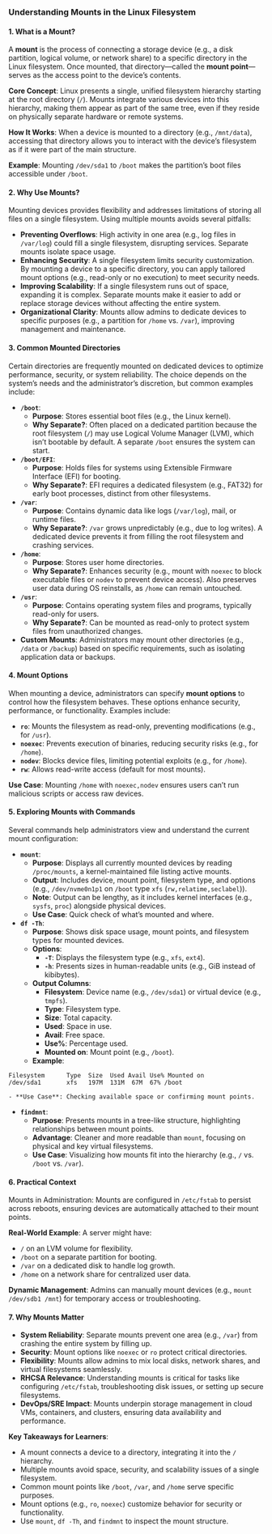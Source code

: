 ### Understanding Mounts in the Linux Filesystem

#### 1. What is a Mount?

A **mount** is the process of connecting a storage device (e.g., a disk partition, logical volume, or network share) to a specific directory in the Linux filesystem. Once mounted, that directory—called the **mount point**—serves as the access point to the device’s contents.

**Core Concept**: Linux presents a single, unified filesystem hierarchy starting at the root directory (`/`). Mounts integrate various devices into this hierarchy, making them appear as part of the same tree, even if they reside on physically separate hardware or remote systems.

**How It Works**: When a device is mounted to a directory (e.g., `/mnt/data`), accessing that directory allows you to interact with the device’s filesystem as if it were part of the main structure.

**Example**: Mounting `/dev/sda1` to `/boot` makes the partition’s boot files accessible under `/boot`.

#### 2. Why Use Mounts?

Mounting devices provides flexibility and addresses limitations of storing all files on a single filesystem. Using multiple mounts avoids several pitfalls:

- **Preventing Overflows**: High activity in one area (e.g., log files in `/var/log`) could fill a single filesystem, disrupting services. Separate mounts isolate space usage.
- **Enhancing Security**: A single filesystem limits security customization. By mounting a device to a specific directory, you can apply tailored mount options (e.g., read-only or no execution) to meet security needs.
- **Improving Scalability**: If a single filesystem runs out of space, expanding it is complex. Separate mounts make it easier to add or replace storage devices without affecting the entire system.
- **Organizational Clarity**: Mounts allow admins to dedicate devices to specific purposes (e.g., a partition for `/home` vs. `/var`), improving management and maintenance.


#### 3. Common Mounted Directories

Certain directories are frequently mounted on dedicated devices to optimize performance, security, or system reliability. The choice depends on the system’s needs and the administrator’s discretion, but common examples include:

- **`/boot`**:
    - **Purpose**: Stores essential boot files (e.g., the Linux kernel).
    - **Why Separate?**: Often placed on a dedicated partition because the root filesystem (`/`) may use Logical Volume Manager (LVM), which isn’t bootable by default. A separate `/boot` ensures the system can start.
- **`/boot/EFI`**:
    - **Purpose**: Holds files for systems using Extensible Firmware Interface (EFI) for booting.
    - **Why Separate?**: EFI requires a dedicated filesystem (e.g., FAT32) for early boot processes, distinct from other filesystems.
- **`/var`**:
    - **Purpose**: Contains dynamic data like logs (`/var/log`), mail, or runtime files.
    - **Why Separate?**: `/var` grows unpredictably (e.g., due to log writes). A dedicated device prevents it from filling the root filesystem and crashing services.
- **`/home`**:
    - **Purpose**: Stores user home directories.
    - **Why Separate?**: Enhances security (e.g., mount with `noexec` to block executable files or `nodev` to prevent device access). Also preserves user data during OS reinstalls, as `/home` can remain untouched.
- **`/usr`**:
    - **Purpose**: Contains operating system files and programs, typically read-only for users.
    - **Why Separate?**: Can be mounted as read-only to protect system files from unauthorized changes.
- **Custom Mounts**: Administrators may mount other directories (e.g., `/data` or `/backup`) based on specific requirements, such as isolating application data or backups.


#### 4. Mount Options

When mounting a device, administrators can specify **mount options** to control how the filesystem behaves. These options enhance security, performance, or functionality. Examples include:

- **`ro`**: Mounts the filesystem as read-only, preventing modifications (e.g., for `/usr`).
- **`noexec`**: Prevents execution of binaries, reducing security risks (e.g., for `/home`).
- **`nodev`**: Blocks device files, limiting potential exploits (e.g., for `/home`).
- **`rw`**: Allows read-write access (default for most mounts).

**Use Case**: Mounting `/home` with `noexec,nodev` ensures users can’t run malicious scripts or access raw devices.

#### 5. Exploring Mounts with Commands

Several commands help administrators view and understand the current mount configuration:

- **`mount`**:
    - **Purpose**: Displays all currently mounted devices by reading `/proc/mounts`, a kernel-maintained file listing active mounts.
    - **Output**: Includes device, mount point, filesystem type, and options (e.g., `/dev/nvme0n1p1` on `/boot` type `xfs` (`rw,relatime,seclabel`)).
    - **Note**: Output can be lengthy, as it includes kernel interfaces (e.g., `sysfs`, `proc`) alongside physical devices.
    - **Use Case**: Quick check of what’s mounted and where.
- **`df -Th`**:
    - **Purpose**: Shows disk space usage, mount points, and filesystem types for mounted devices.
    - **Options**:
        - **`-T`**: Displays the filesystem type (e.g., `xfs`, `ext4`).
        - **`-h`**: Presents sizes in human-readable units (e.g., GiB instead of kibibytes).
    - **Output Columns**:
        - **Filesystem**: Device name (e.g., `/dev/sda1`) or virtual device (e.g., `tmpfs`).
        - **Type**: Filesystem type.
        - **Size**: Total capacity.
        - **Used**: Space in use.
        - **Avail**: Free space.
        - **Use%**: Percentage used.
        - **Mounted on**: Mount point (e.g., `/boot`).
    - **Example**:

```plaintext
Filesystem      Type  Size  Used Avail Use% Mounted on
/dev/sda1       xfs   197M  131M  67M  67% /boot
```

    - **Use Case**: Checking available space or confirming mount points.
- **`findmnt`**:
    - **Purpose**: Presents mounts in a tree-like structure, highlighting relationships between mount points.
    - **Advantage**: Cleaner and more readable than `mount`, focusing on physical and key virtual filesystems.
    - **Use Case**: Visualizing how mounts fit into the hierarchy (e.g., `/` vs. `/boot` vs. `/var`).


#### 6. Practical Context

Mounts in Administration: Mounts are configured in `/etc/fstab` to persist across reboots, ensuring devices are automatically attached to their mount points.

**Real-World Example**: A server might have:

- `/` on an LVM volume for flexibility.
- `/boot` on a separate partition for booting.
- `/var` on a dedicated disk to handle log growth.
- `/home` on a network share for centralized user data.

**Dynamic Management**: Admins can manually mount devices (e.g., `mount /dev/sdb1 /mnt`) for temporary access or troubleshooting.

#### 7. Why Mounts Matter

- **System Reliability**: Separate mounts prevent one area (e.g., `/var`) from crashing the entire system by filling up.
- **Security**: Mount options like `noexec` or `ro` protect critical directories.
- **Flexibility**: Mounts allow admins to mix local disks, network shares, and virtual filesystems seamlessly.
- **RHCSA Relevance**: Understanding mounts is critical for tasks like configuring `/etc/fstab`, troubleshooting disk issues, or setting up secure filesystems.
- **DevOps/SRE Impact**: Mounts underpin storage management in cloud VMs, containers, and clusters, ensuring data availability and performance.

**Key Takeaways for Learners**:

- A mount connects a device to a directory, integrating it into the `/` hierarchy.
- Multiple mounts avoid space, security, and scalability issues of a single filesystem.
- Common mount points like `/boot`, `/var`, and `/home` serve specific purposes.
- Mount options (e.g., `ro`, `noexec`) customize behavior for security or functionality.
- Use `mount`, `df -Th`, and `findmnt` to inspect the mount structure.


